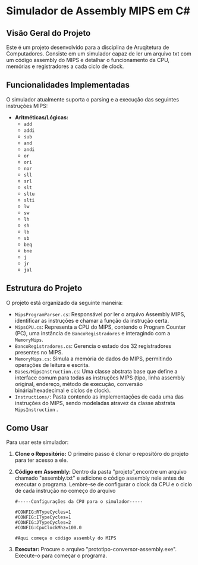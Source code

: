 # Simulador de Assembly MIPS em C#

## Visão Geral do Projeto

Este é um projeto desenvolvido para a disciplina de Aruqitetura de Computadores. Consiste em um simulador capaz de ler um arquivo txt com um código assembly do MIPS e detalhar o funcionamento da CPU, memórias e registradores a cada ciclo de clock.

## Funcionalidades Implementadas

O simulador atualmente suporta o parsing e a execução das seguintes instruções MIPS:

* **Aritméticas/Lógicas:**
    * `add` 
    * `addi` 
    * `sub` 
    * `and` 
    * `andi` 
    * `or` 
    * `ori` 
    * `nor` 
    * `sll` 
    * `srl` 
    * `slt` 
    * `sltu` 
    * `slti` 
    * `lw` 
    * `sw` 
    * `lh` 
    * `sh` 
    * `lb` 
    * `sb` 
    * `beq` 
    * `bne` 
    * `j` 
    * `jr` 
    * `jal` 

## Estrutura do Projeto

O projeto está organizado da seguinte maneira:

* `MipsProgramParser.cs`: Responsável por ler o arquivo Assembly MIPS, identificar as instruções e chamar a função da instrução certa.
* `MipsCPU.cs`: Representa a CPU do MIPS, contendo o Program Counter (PC), uma instância de `BancoRegistradores` e interagindo com a `MemoryMips`.
* `BancoRegistradores.cs`: Gerencia o estado dos 32 registradores presentes no MIPS.
* `MemoryMips.cs`: Simula a memória de dados do MIPS, permitindo operações de leitura e escrita.
* `Bases/MipsInstruction.cs`: Uma classe abstrata base que define a interface comum para todas as instruções MIPS (tipo, linha assembly original, endereço, método de execução, conversão binária/hexadecimal e ciclos de clock).
* `Instructions/`: Pasta contendo as implementações de cada uma das instruções do MIPS, sendo modeladas atravez da classe abstrata `MipsInstruction` .

## Como Usar

Para usar este simulador:

1.  **Clone o Repositório:**
    O primeiro passo é clonar o repositóro do projeto para ter acesso a ele.
3.  **Código em Assembly:**
    Dentro da pasta "projeto",encontre um arquivo chamado "assembly.txt" e adicione o código assembly nele antes de executar o programa. Lembre-se de configurar o clock da CPU e o ciclo de cada instrução no começo do arquivo

    ```assembly
    #-----Configurações da CPU para o simulador-----

    #CONFIG:RTypeCycles=1
    #CONFIG:ITypeCycles=1
    #CONFIG:JTypeCycles=2
    #CONFIG:CpuClockMhz=100.0

    #Aqui começa o código assembly do MIPS
    ```

4.  **Executar:**
    Procure o arquivo "prototipo-conversor-assembly.exe". Execute-o para começar o programa.
